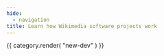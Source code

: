 ```yaml
---
hide:
  - navigation
title: Learn how Wikimedia software projects work
---
```


{{ category.render( "new-dev" ) }}
